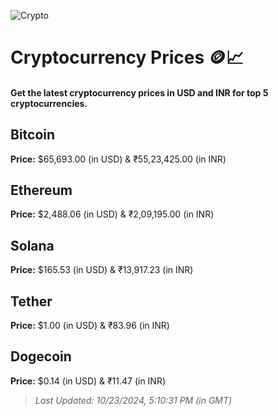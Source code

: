 
![Crypto](https://www.techguide.com.au/wp-content/uploads/2020/11/crypto3.jpeg)

# Cryptocurrency Prices 🪙📈

#### Get the latest cryptocurrency prices in USD and INR for top 5 cryptocurrencies.

## Bitcoin

**Price:** $65,693.00 (in USD) & ₹55,23,425.00 (in INR)

## Ethereum

**Price:** $2,488.06 (in USD) & ₹2,09,195.00 (in INR)

## Solana

**Price:** $165.53 (in USD) & ₹13,917.23 (in INR)

## Tether

**Price:** $1.00 (in USD) & ₹83.96 (in INR)

## Dogecoin

**Price:** $0.14 (in USD) & ₹11.47 (in INR)

> _Last Updated: 10/23/2024, 5:10:31 PM (in GMT)_
